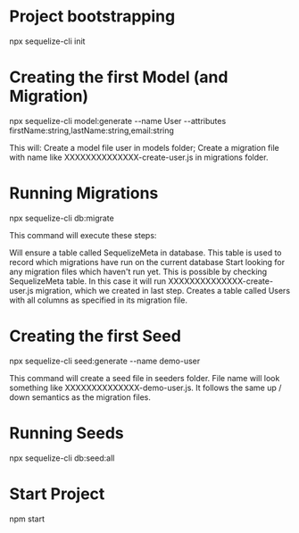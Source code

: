 # Project bootstrapping

npx sequelize-cli init

# Creating the first Model (and Migration)

npx sequelize-cli model:generate --name User --attributes firstName:string,lastName:string,email:string

This will:
Create a model file user in models folder;
Create a migration file with name like XXXXXXXXXXXXXX-create-user.js in migrations folder.

# Running Migrations

npx sequelize-cli db:migrate

This command will execute these steps:

Will ensure a table called SequelizeMeta in database. This table is used to record which migrations have run on the current database
Start looking for any migration files which haven't run yet. This is possible by checking SequelizeMeta table. In this case it will run XXXXXXXXXXXXXX-create-user.js migration, which we created in last step.
Creates a table called Users with all columns as specified in its migration file.

# Creating the first Seed

npx sequelize-cli seed:generate --name demo-user

This command will create a seed file in seeders folder. File name will look something like XXXXXXXXXXXXXX-demo-user.js. It follows the same up / down semantics as the migration files.

# Running Seeds

npx sequelize-cli db:seed:all

# Start Project

npm start
